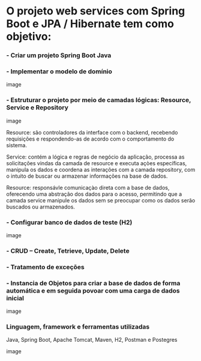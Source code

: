 # O projeto web services com Spring Boot e JPA / Hibernate tem como objetivo:

### - Criar um projeto Spring Boot Java 
### - Implementar o modelo de domínio
  image
### - Estruturar o projeto por meio de camadas lógicas: Resource, Service e Repository
  image
  <p>Resource: são controladores da interface com o backend, recebendo requisições e respondendo-as de acordo com o comportamento do sistema.</p>
  <p>Service: contém a lógica e regras de negócio da aplicação, processa as solicitações vindas da camada de resource e executa açòes específicas, manipula os dados e coordena as interações com a camada repository, com o intuito de buscar ou armazenar informações na base de dados.</p>
  <p>Resource: responsávle comunicaçào direta com a base de dados, oferecendo uma abstração dos dados para o acesso, permitindo que a camada service manipule os dados sem se preocupar como os dados serão buscados ou armazenados.</p>
  
### - Configurar banco de dados de teste (H2)
  image
  
### - CRUD – Create, Tetrieve, Update, Delete

### - Tratamento de exceções

### - Instancia de Objetos para criar a base de dados de forma automática e em seguida povoar com uma carga de dados inicial
  image
  
### Linguagem, framework e ferramentas utilizadas
  <p>Java, Spring Boot, Apache Tomcat, Maven, H2, Postman e Postegres</p>
  image

